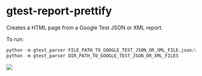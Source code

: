 # gtest-report-prettify
Creates a HTML page from a Google Test JSON or XML report.

To run:
```python
python -m gtest_parser FILE_PATH_TO_GOOGLE_TEST_JSON_OR_XML_FILE.json/xml
python -m gtest_parser DIR_PATH_TO_GOOGLE_TEST_JSON_OR_XML_FILES
```
![](gtest_prettify_example.gif)
